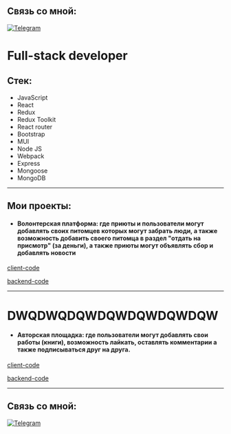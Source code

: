 ## Связь со мной: 
[![Telegram](https://img.shields.io/badge/Telegram-111111?style=for-the-badge&logo=telegram)](https://t.me/jo1ygolf)

<h1>Full-stack developer</h1>

<h2>Стек:</h2>

- JavaScript
- React
- Redux
- Redux Toolkit
- React router
- Bootstrap
- MUI
- Node JS
- Webpack
- Express
- Mongoose
- MongoDB

***
## Мои проекты:


* #### Волонтерская платформа: где приюты и пользователи могут добавлять своих питомцев которых могут забрать люди, а также возможность добавить своего питомца в раздел "отдать на присмотр" (за деньги), а также приюты могут объявлять сбор и добавлять новости

[client-code](https://github.com/JolyGolfqw/second-life)

[backend-code](https://github.com/JolyGolfqw/second-life-back)

***

<h1>DWQDWQDQWDQWDQWDQWDQW</h1>


* #### Авторская площадка: где пользователи могут добавлять свои работы (книги), возможность лайкать, оставлять комментарии а также подписываться друг на друга.

[client-code](https://github.com/JolyGolfqw/wattpad-frontend)

[backend-code](https://github.com/JolyGolfqw/wattpad-backend)

***
## Связь со мной: 
[![Telegram](https://img.shields.io/badge/Telegram-111111?style=for-the-badge&logo=telegram)](https://t.me/jo1ygolf)
